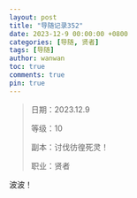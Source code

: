 ```yaml
---
layout: post
title: "导随记录352"
date: 2023-12-9 00:00:00 +0800
categories: [导随, 贤者]
tags: [导随]
author: wanwan
toc: true
comments: true
pin: true
---
```

> 日期：2023.12.9
>
> 等级：10
>
> 副本：讨伐彷徨死灵！
>
> 职业：贤者

波波！